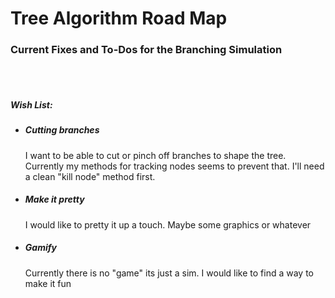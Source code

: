 # Tree Algorithm Road Map

<h3> Current Fixes and To-Dos for the Branching Simulation</h3>

<br/><br/>


<h5>Wish List:</h5>
<ul>
  <li><h5>Cutting branches</h5><p>I want to be able to cut or pinch off branches to shape the tree. Currently my methods for tracking nodes seems to prevent that. I'll need a clean "kill node" method first.</p></li>
  <li><h5>Make it pretty</h5><p>I would like to pretty it up a touch. Maybe some graphics or whatever</p></li>
  <li><h5>Gamify</h5><p>Currently there is no "game" its just a sim. I would like to find a way to make it fun</p></li>
</ul>
